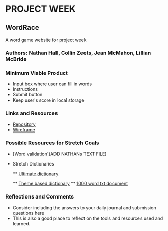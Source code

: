 # PROJECT WEEK

## WordRace

A word game website for project week

### Authors: Nathan Hall, Collin Zeets, Jean McMahon, Lillian McBride

### Minimum Viable Product

- Input box where user can fill in words
- Instructions
- Submit button
- Keep user's score in local storage

### Links and Resources

* [Repository](https://github.com/DeltaVWordRace/WordRace)
* [Wireframe](href="wireframe/wordRaceWF.JPG")

### Possible Resources for Stretch Goals

* [Word validation](ADD NATHANs TEXT FILE)

* Stretch Dictionaries

    ** [Ultimate dictionary](https://github.com/dwyl/english-words)  

    ** [Theme based dictionary](https://enchantedlearning.com/wordlist)
    ** [1000 word txt document](https://gist.github.com/deekayen/4148741)

### Reflections and Comments

- Consider including the answers to your daily journal and submission questions here
- This is also a good place to reflect on the tools and resources used and learned.
